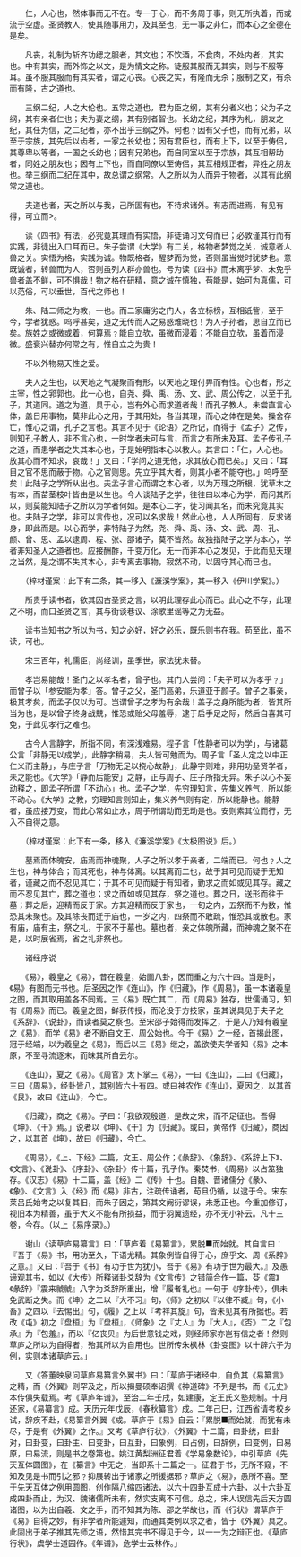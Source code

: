 <!-- { "loadSidebar": true } -->
　　仁，人心也，然体事而无不在。专一于心，而不务周于事，则无所执着，而或流于空虚。圣贤教人，使其随事用力，及其至也，无一事之非仁，而本心之全德在是矣。

　　凡丧，礼制为斩齐功缌之服者，其文也；不饮酒，不食肉，不处内者，其实也。中有其实，而外饰之以文，是为情文之称。徒服其服而无其实，则与不服等耳。虽不服其服而有其实者，谓之心丧。心丧之实，有隆而无杀；服制之文，有杀而有隆，古之道也。

　　三纲二纪，人之大伦也。五常之道也，君为臣之纲，其有分者义也；父为子之纲，其有亲者仁也；夫为妻之纲，其有别者智也。长幼之纪，其序为礼，朋友之纪，其任为信，之二纪者，亦不出乎三纲之外。何也﹖因有父子也，而有兄弟，以至于宗族，其先后以齿者，一家之长幼也；因有君臣也，而有上下，以至于俦侣，其尊卑以等者，一国之长幼也；因有兄弟也，而自同室以至于宗族，其互相帮助者，同姓之朋友也；因有上下也，而自同僚以至俦侣，其互相规正者，异姓之朋友也。举三纲而二纪在其中，故总谓之纲常。人之所以为人而异于物者，以其有此纲常之道也。

　　夫道也者，天之所以与我，己所固有也，不待求诸外。有志而进焉，有见有得，可立而。

　　读《四书》有法，必究竟其理而有实悟，非徒诵习文句而已；必敦谨其行而有实践，非徒出入口耳而已。朱子尝谓《大学》有二关，格物者梦觉之关，诚意者人兽之关。实悟为格，实践为诚。物既格者，醒梦而为觉，否则虽当觉时犹梦也。意既诚者，转兽而为人，否则虽列人群亦兽也。号为读《四书》而未离乎梦、未免乎兽者盖不鲜，可不惧哉！物之格在研精，意之诚在慎独，苟能是，始可为真儒，可以范俗，可以垂世，百代之师也！

　　朱、陆二师之为教，一也。而二家庸劣之门人，各立标榜，互相诋訾，至于今，学者犹惑。呜呼甚矣，道之无传而人之易惑难晓也！为人子孙者，思自立而已矣。族姓之或微或着，何算焉﹖能自立欤，虽微而浸着；不能自立欤，虽着而浸微。盛衰兴替亦何常之有，惟自立之为贵！

　　不以外物易天性之爱。

　　夫人之生也，以天地之气凝聚而有形，以天地之理付畀而有性。心也者，形之主宰，性之郛郭也。此一心也，自尧、舜、禹、汤、文、武、周公传之，以至于孔子，其道同。道之为道，具于心，岂有外心而求道者哉！而孔子教人，未尝直言心体，盖日用事物，莫非此心之用，于其用处，各当其理，而心之体在是矣。操舍存亡，惟心之谓，孔子之言也。其言不见于《论语》之所记，而得于《孟子》之传，则知孔子教人，非不言心也，一时学者未可与言，而言之有所未及耳。孟子传孔子之道，而患学者之失其本心也，于是始明指本心以教人。其言曰：「仁，人心也。放其心而不知求，哀哉！」又曰：「学问之道无他，求其放心而已矣。」又曰：「耳目之官不思而蔽于物。心之官则思。先立乎其大者，则其小者不能夺也。」呜呼至矣！此陆子之学所从出也。夫孟子言心而谓之本心者，以为万理之所根，犹草木之有本，而苗茎枝叶皆由是以生也。今人谈陆子之学，往往曰以本心为学，而问其所以，则莫能知陆子之所以为学者何如。是本心二字，徒习闻其名，而未究竟其实也。夫陆子之学，非可以言传也，况可以名求哉！然此心也，人人所同有，反求诸身，即此而是。以心而学，非特陆子为然，尧、舜、禹、汤、文、武、周、孔、颜、曾、思、孟以逮周、程、张、邵诸子，莫不皆然。故独指陆子之学为本心，学者非知圣人之道者也。应接酬酢，千变万化，无一而非本心之发见，于此而见天理之当然，是之谓不失其本心，非专离去事物，寂然不动，以固守其心而已也。

　　（梓材谨案：此下有二条，其一移入《濂溪学案》，其一移入《伊川学案》。）

　　所贵乎读书者，欲其因古圣贤之言，以明此理存此心而已。此心之不存，此理之不明，而口圣贤之言，其与街谈巷议、涂歌里谣等之为无益。

　　读书当知书之所以为书，知之必好，好之必乐，既乐则书在我。苟至此，虽不读，可也。

　　宋三百年，礼儒臣，尚经训，虽季世，家法犹未替。

　　孝岂易能哉！圣门之以孝名者，曾子也。其门人尝问：「夫子可以为孝乎﹖」而曾子以「参安能为孝」答。曾子之父，圣门高弟，乐道亚于颜子。曾子之事亲，极其孝矣，而孟子仅以为可。岂谓曾子之孝为有余哉！盖子之身所能为者，皆其所当为也，是以曾子终身战兢，惟恐或贻父母羞辱，逮于启手足之际，然后自喜其可免，于此见孝行之难也。

　　古今人言静字，所指不同，有深浅难易。程子言「性静者可以为学」，与诸葛公言「非静无以成学」，此静字稍易，夫人皆可勉而为。周子言「圣人定之以中正仁义而主静」，与庄子言「万物无足以挠心故静」，此静字则难，非用功圣贤学者，未之能也。《大学》「静而后能安」之静，正与周子、庄子所指无异。朱子以心不妄动释之，即孟子所谓「不动心」也。孟子之学，先穷理知言，先集义养气，所以能不动心。《大学》之教，穷理知言则知止，集义养气则有定，所以能静也。能静者，虽应接万变，而此心常如止水，周子所谓动而无动是也。安则素其位而行，无入不自得之意。

　　（梓材谨案：此下有一条，移入《濂溪学案》《太极图说》后。）

　　墓焉而体魄安，庙焉而神魂聚，人子之所以孝于亲者，二端而已。何也﹖人之生也，神与体合；而其死也，神与体离。以其离而二也，故于其可见而疑于无知者，谨藏之而不忍见其亡；于其不可见而疑于有知者，勤求之而如或见其存。藏之而不忍见其亡，葬之道也；求之而如或见其存，祭之道也。葬之日，送形而往于墓；葬之后，迎精而反于家。方其迎精而反于家也，一旬之内，五祭而不为数，惟恐其未聚也。及其除丧而迁于庙也，一岁之内，四祭而不敢疏，惟恐其或散也。家有庙，庙有主，祭之礼，于家不于墓也。墓也者，亲之体魄所藏，而神魂之聚不在是，以时展省焉，省之礼非祭也。　　　　

　　诸经序说

　　《易》，羲皇之《易》，昔在羲皇，始画八卦，因而重之为六十四。当是时，《易》有图而无书也。后圣因之作《连山》，作《归藏》，作《周易》，虽一本诸羲皇之图，而其取用盖各不同焉。三《易》既亡其二，而《周易》独存，世儒诵习，知有《周易》而已。羲皇之图，鲜获传授，而沦没于方技家，虽其说具见于夫子之《系辞》、《说卦》，而读者莫之察也。至宋邵子始得而发挥之，于是人乃知有羲皇之《易》，而学《易》者不断自文王、周公始也。今于《易》之一经，首揭此图，冠于经端，以为羲皇之《易》，而后以三《易》继之，盖欲使夫学者知《易》之本原，不至寻流逐末，而昧其所自云尔。

　　《连山》，夏之《易》。《周官》太卜掌三《易》，一曰《连山》，二曰《归藏》，三曰《周易》，经卦皆八，其别皆六十有四。或曰神农作《连山》，夏因之，以其首《艮》，故曰《连山》，今亡。

　　《归藏》，商之《易》。子曰：「我欲观殷道，是故之宋，而不足征也。吾得《坤》、《干》焉。」说者以《坤》、《干》为《归藏》。或曰，黄帝作《归藏》，商因之，以其首《坤》，故曰《归藏》，今亡。

　　《周易》，《上、下经》二篇，文王、周公作；《彖辞》、《象辞》、《系辞上下》、《文言》、《说卦》、《序卦》、《杂卦》传十篇，孔子作。秦焚书，《周易》以占筮独存。《汉志》《易》十二篇，盖《经》二《传》十也。自魏、晋诸儒分《彖》、《象》、《文言》入《经》而《易》非古，注疏传诵者，苟且仍循，以逮于今。宋东莱吕氏始考之以复其旧，而朱子因之，第其文阙衍谬误，未悉正也。今重加修订，视旧本为精善，虽于大义不能有所损益，而于羽翼遗经，亦不无小补云。凡十三卷，今存。（以上《易序录》。）

　　谢山《读草庐易纂言》曰：「草庐着《易纂言》，累脱■而始就。其自言曰：『吾于《易》书，用功至久，下语尤精。其象例皆自得于心，庶乎文、周《系辞》之意。』又曰：『吾于《书》有功于世为犹小，吾于《易》有功于世为最大。』及愚谛观其书，如以《大传》所释诸卦爻辞为《文言传》之错简合作一篇，芟《震》《彖辞》『震来虩虩』八字为爻辞所重出，增『履者礼也』一句于《序卦传》，俱未免武断之失。而《坤》之二以『大不习』句，《师》之初以『以律不臧』句，《小畜》之四以『去惕出』句，《履》之上以『考祥其旋』句，皆未见其有所据也。若改《屯》初之『盘桓』为『盘桓』，《师象》之『丈人』为『大人』，《否》二之『包承』为『包羞』，而以『亿丧贝』为后世意钱之戏，则经师家亦岂有信之者！然则草庐之所以为自得者，殆其所以为自用也。世所传朱枫林《卦变图》以十辟六子为例，实则本诸草庐云。」　　

　　又《答董映泉问草庐易纂言外翼书》曰：「草庐于诸经中，自负其《易纂言》之精，而《外翼》则罕及之，所以揭曼硕奉诏撰《神道碑》不列是书，而《元史》本传俱失载焉。考《草庐年谱》，至治二年壬戌，如建康，定王氏义塾规制。十月还家，《易纂言》成。天历元年戊辰，《春秋纂言》成。二年己巳，江西省请考校乡试，辞疾不赴，《易纂言外翼《成。草庐于《易》自云：『累脱■而始就，而犹有未尽，于是有《外翼》之作。』又考《草庐行状》，《外翼》十二篇，曰卦统，曰卦对，曰卦变，曰卦主、曰变卦，曰互卦，曰象例，曰占例，曰辞例，曰变例，曰易原，曰易流，则是书之卷第也。姚江黄梨洲征君着《学易象数论》，中引草庐《先天互体圆图》，在《纂言》中无之，当即系十二篇之一。征君于书，无所不窥，不知及见是书而引之邪﹖抑展转出于诸家之所援据邪﹖草庐之《易》，愚所不喜。至于先天互体之例用圆图，创作隔八缩四诸法，以六十四卦互成十六卦，以十六卦互成四卦而止，为汉、魏诸儒所未有，然实支离不可信。总之，宋人误信先后天方圆诸图，以为出自羲、文之手，而不知其为陈、邵之学故也，而《行状》谓草庐于《易》自得之妙，有非学者所能遽知，而通其类例以求之者，皆于《外翼》具之。此固出于弟子推其先师之语，然惜其完书不得见于今，以一一为之辩正也。《草庐行状》，虞学士道园作。《年谱》，危学士云林作。」

